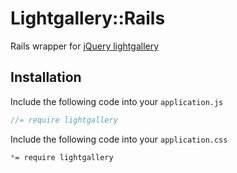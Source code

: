 # Lightgallery::Rails

Rails wrapper for [jQuery lightgallery](http://sachinchoolur.github.io/lightGallery/)

## Installation

Include the following code into your `application.js`

```javascript
//= require lightgallery
```

Include the following code into your `application.css`

```css
*= require lightgallery
```
